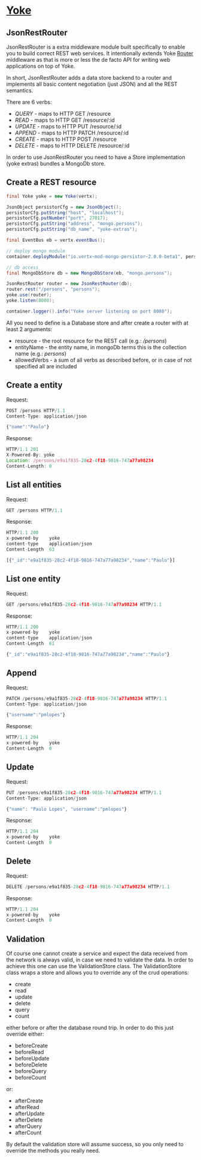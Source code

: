 # [Yoke](/)

## JsonRestRouter

JsonRestRouter is a extra middleware module built specifically to enable you to build correct REST web services. It
intentionally extends Yoke [Router](Router.html) middleware as that is more or less the de facto API for writing web
applications on top of Yoke.

In short, JsonRestRouter adds a data store backend to a router and implements all basic content negotiation (just JSON)
and all the REST semantics.

There are 6 verbs:

* *QUERY* - maps to HTTP GET /resource
* *READ* - maps to HTTP GET /resource/:id
* *UPDATE* - maps to HTTP PUT /resource/:id
* *APPEND* - maps to HTTP PATCH /resource/:id
* *CREATE* - maps to HTTP POST /resource
* *DELETE* - maps to HTTP DELETE /resource/:id

In order to use JsonRestRouter you need to have a Store implementation (yoke extras) bundles a MongoDb store.


## Create a REST resource

``` java
final Yoke yoke = new Yoke(vertx);

JsonObject persistorCfg = new JsonObject();
persistorCfg.putString("host", "localhost");
persistorCfg.putNumber("port", 27017);
persistorCfg.putString("address", "mongo.persons");
persistorCfg.putString("db_name", "yoke-extras");

final EventBus eb = vertx.eventBus();

// deploy mongo module
container.deployModule("io.vertx~mod-mongo-persistor~2.0.0-beta1", persistorCfg);

// db access
final MongoDbStore db = new MongoDbStore(eb, "mongo.persons");

JsonRestRouter router = new JsonRestRouter(db);
router.rest("/persons", "persons");
yoke.use(router);
yoke.listen(8080);

container.logger().info("Yoke server listening on port 8080");
```

All you need to define is a Database store and after create a router with at least 2 arguments:

* resource - the root resource for the REST call (e.g.: */persons*)
* entityName - the entity name, in mongoDb terms this is the collection name (e.g.: *persons*)
* allowedVerbs - a sum of all verbs as described before, or in case of not specified all are included

## Create a entity

Request:

``` javascript
POST /persons HTTP/1.1
Content-Type: application/json

{"name":"Paulo"}
```

Response:

``` javascript
HTTP/1.1 201
X-Powered-By: yoke
Location: /persons/e9a1f835-28c2-4f18-9816-747a77a98234
Content-Length: 0
```

## List all entities

Request:

``` javascript
GET /persons HTTP/1.1
```

Response:

``` javascript
HTTP/1.1 200
x-powered-by	yoke
content-type	application/json
Content-Length	63

[{"_id":"e9a1f835-28c2-4f18-9816-747a77a98234","name":"Paulo"}]
```

## List one entity

Request:

``` javascript
GET /persons/e9a1f835-28c2-4f18-9816-747a77a98234 HTTP/1.1
```

Response:

``` javascript
HTTP/1.1 200
x-powered-by	yoke
content-type	application/json
Content-Length	61

{"_id":"e9a1f835-28c2-4f18-9816-747a77a98234","name":"Paulo"}
```

## Append

Request:

``` javascript
PATCH /persons/e9a1f835-28c2-4f18-9816-747a77a98234 HTTP/1.1
Content-Type: application/json

{"username":"pmlopes"}
```

Response:

``` javascript
HTTP/1.1 204
x-powered-by	yoke
Content-Length	0
```

## Update

Request:

``` javascript
PUT /persons/e9a1f835-28c2-4f18-9816-747a77a98234 HTTP/1.1
Content-Type: application/json

{"name": "Paulo Lopes", "username":"pmlopes"}
```

Response:

``` javascript
HTTP/1.1 204
x-powered-by	yoke
Content-Length	0
```

## Delete

Request:

``` javascript
DELETE /persons/e9a1f835-28c2-4f18-9816-747a77a98234 HTTP/1.1
```

Response:

``` javascript
HTTP/1.1 204
x-powered-by	yoke
Content-Length	0
```

## Validation

Of course one cannot create a service and expect the data received from the network is always valid, in case we need
to validate the data. In order to achieve this one can use the ValidationStore class. The ValidationStore class wraps
a store and allows you to override any of the crud operations:

* create
* read
* update
* delete
* query
* count

either before or after the database round trip. In order to do this just override either:

* beforeCreate
* beforeRead
* beforeUpdate
* beforeDelete
* beforeQuery
* beforeCount

or:

* afterCreate
* afterRead
* afterUpdate
* afterDelete
* afterQuery
* afterCount

By default the validation store will assume success, so you only need to override the methods you really need.
